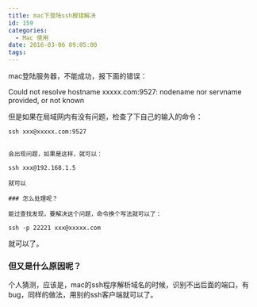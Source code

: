 ```yaml
---
title: mac下登陆ssh报错解决
id: 159
categories:
  - Mac 使用
date: 2016-03-06 09:05:00
tags:
---
```


mac登陆服务器，不能成功，报下面的错误：

Could not resolve hostname xxxxx.com:9527: nodename nor servname provided, or not known

但是如果在局域网内有没有问题，检查了下自己的输入的命令：

    ssh xxx@xxxxx.com:9527
    

    会出现问题，如果是这样，就可以：

    ssh xxx@192.168.1.5

    就可以

    ### 怎么处理呢？

    能过查找发现，要解决这个问题，命令换个写法就可以了：

    ssh -p 22221 xxx@xxxxx.com

就可以了。

### 但又是什么原因呢？

个人猜测，应该是，mac的ssh程序解析域名的时候，识别不出后面的端口，有bug，同样的做法，用别的ssh客户端就可以了。
